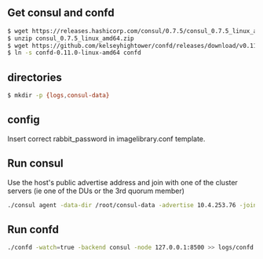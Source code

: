 ## Get consul and confd
```bash
$ wget https://releases.hashicorp.com/consul/0.7.5/consul_0.7.5_linux_amd64.zip
$ unzip consul_0.7.5_linux_amd64.zip
$ wget https://github.com/kelseyhightower/confd/releases/download/v0.11.0/confd-0.11.0-linux-amd64
$ ln -s confd-0.11.0-linux-amd64 confd
```

## directories
```bash
$ mkdir -p {logs,consul-data}
```

## config
Insert correct rabbit_password in imagelibrary.conf template.

## Run consul
Use the host's public advertise address and join with one of the cluster
servers (ie one of the DUs or the 3rd quorum member)
```bash
./consul agent -data-dir /root/consul-data -advertise 10.4.253.76 -join 52.53.53.62 > logs/client.log 2>&1 &
```

## Run confd
```bash
./confd -watch=true -backend consul -node 127.0.0.1:8500 >> logs/confd.log 2>&1 &
```
